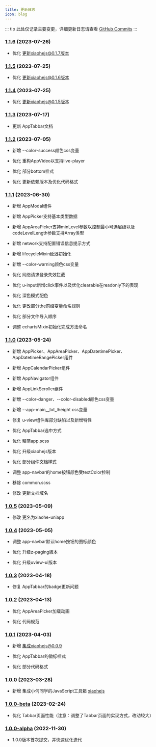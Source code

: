 ```yaml
---
title: 更新日志
icon: blog
---
```


::: tip
此处仅记录主要变更，详细更新日志请查看 [GitHub Commits](https://github.com/xiaohe0601/xiaohe-uniapp/commits/main)
:::

### [1.1.6](https://github.com/xiaohe0601/xiaohe-uniapp/releases/tag/1.1.6) (2023-07-26)

- 优化 更新xiaohejs@0.1.7版本

### [1.1.5](https://github.com/xiaohe0601/xiaohe-uniapp/releases/tag/1.1.5) (2023-07-25)

- 优化 更新xiaohejs@0.1.6版本

### [1.1.4](https://github.com/xiaohe0601/xiaohe-uniapp/releases/tag/1.1.4) (2023-07-25)

- 优化 更新xiaohejs@0.1.5版本

### [1.1.3](https://github.com/xiaohe0601/xiaohe-uniapp/releases/tag/1.1.3) (2023-07-17)

- 更新 AppTabbar文档

### [1.1.2](https://github.com/xiaohe0601/xiaohe-uniapp/releases/tag/1.1.2) (2023-07-05)

- 新增 --color-success颜色css变量

- 优化 重构AppVideo以支持live-player

- 优化 部分bottom样式

- 优化 更新依赖版本及优化代码格式

### [1.1.1](https://github.com/xiaohe0601/xiaohe-uniapp/releases/tag/1.1.1) (2023-06-30)

- 新增 AppModal组件

- 新增 AppPicker支持基本类型数据

- 新增 AppAreaPicker支持minLevel参数以控制最小可选层级以及codeLevelLength参数支持Array类型

- 新增 network支持配置错误信息提示方式

- 新增 lifecycleMixin延迟初始化

- 新增 --color-warning颜色css变量

- 优化 网络请求登录失效拦截

- 优化 u-input新增click事件以及优化clearable在readonly下的表现

- 优化 深色模式配色

- 优化 更改部分the前缀变量命名规则

- 优化 部分文件导入顺序

- 调整 echartsMixin初始化完成方法命名

### [1.1.0](https://github.com/xiaohe0601/xiaohe-uniapp/releases/tag/1.1.0) (2023-05-24)

- 新增 AppPicker、AppAreaPicker、AppDatetimePicker、AppDatetimeRangePicker组件

- 新增 AppCalendarPicker组件

- 新增 AppNavigator组件

- 新增 AppLinkScroller组件

- 新增 --color-danger、--color-disabled颜色css变量

- 新增 --app-main__txt_lheight css变量

- 修复 u-view组件库部分缺陷以及新增特性

- 优化 AppTabbar选中方式

- 优化 精简app.scss

- 优化 升级xiaohejs版本

- 优化 部分组件文档样式

- 调整 app-navbar的home按钮颜色受textColor控制

- 移除 common.scss

- 修改 更新文档域名

### [1.0.5](https://github.com/xiaohe0601/xiaohe-uniapp/releases/tag/1.0.5) (2023-05-09)

- 修改 更名为xiaohe-uniapp

### [1.0.4](https://github.com/xiaohe0601/xiaohe-uniapp/releases/tag/1.0.4) (2023-05-05)

- 调整 app-navbar默认home按钮的图标颜色

- 优化 升级z-paging版本

- 优化 升级uview-ui版本

### [1.0.3](https://github.com/xiaohe0601/xiaohe-uniapp/releases/tag/1.0.3) (2023-04-18)

- 修复 AppTabbar的badge更新问题

### [1.0.2](https://github.com/xiaohe0601/xiaohe-uniapp/releases/tag/1.0.2) (2023-04-13)

- 优化 AppAreaPicker加载动画

- 优化 代码规范

### [1.0.1](https://github.com/xiaohe0601/xiaohe-uniapp/releases/tag/1.0.1) (2023-04-03)

- 新增 集成xiaohejs@0.0.9

- 优化 AppTabbar的徽标样式

- 优化 部分代码格式

### [1.0.0](https://github.com/xiaohe0601/xiaohe-uniapp/releases/tag/1.0.0) (2023-03-28)

- 新增 集成小何同学的JavaScript工具箱 [xiaohejs](https://github.com/xiaohe0601/xiaohejs)

### [1.0.0-beta](https://github.com/xiaohe0601/xiaohe-uniapp) (2023-02-24)

- 优化 Tabbar页面性能（注意：调整了Tabbar页面的实现方式，改动较大）

### [1.0.0-alpha](https://github.com/xiaohe0601/xiaohe-uniapp) (2022-11-30)

- 1.0.0版本首次提交，并快速优化迭代